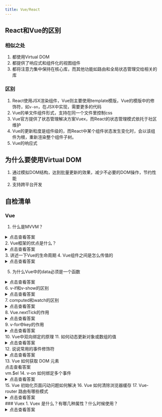 ```yaml
---
title: Vue/React
---
```


##  React和Vue的区别
### 相似之处
1. 都使用Virtual DOM
2. 都提供了响应式和组件化的视图组件
3. 都将注意力集中保持在核心库，而其他功能如路由和全局状态管理交给相关的库

### 区别
1. React使用JSX渲染组件，Vue则主要使用template模版，Vue的模版中的修饰符，如`v-on`，在JSX中实现，需要更多的代码
2. Vue的单文件组件形式，支持在同一个文件里控制css
3. Vue官方提供了状态管理解决方案Vuex，而React的状态管理模式依托于社区维护
4. Vue的更新粒度是组件级的，而React中某个组件状态发生变化时，会以该组件为根，重新渲染整个组件子树。
5. Vue的响应式

## 为什么要使用Virtual DOM

1. 通过模拟DOM结构，达到批量更新的效果，减少不必要的DOM操作，节约性能
2. 支持跨平台开发

## 自检清单

### Vue

1. 什么是MVVM？
<details>
<summary>点击查看答案</summary>

MVVM是model-view-viewmodel的缩写，是前端的一种架构模式。view层和model层通过viewmodel层进行通信。
在view层中进行dom操作导致数据发生变化时，viewmodel响应操作并将数据同步到model层；model层数据发生变化时，view层的数据也会发生相应的变化。

</details>
2. Vue框架的优点是什么？
<details>
<summary>点击查看答案</summary>

1. 响应式
2. 易于上手
3. 单文件组件
4. 支持跨平台
...

</details>
3. 讲述一下Vue的生命周期
4. Vue组件之间是怎么传值的
<details>
<summary>点击查看答案</summary>

父子组件：
1. 通过props传值
2. $emit/$on
3. 通过`provide/inject`依赖注入

兄弟组件：
1. eventbus
2. vuex

</details>

5. 为什么Vue中的data必须是一个函数
<details>
<summary>点击查看答案</summary>

并不是必须的，根组件的中的data就为对象。
只有当组件是可复用的 Vue 实例时，data必须为函数。
组件为可复用的Vuew实例时，data如果为对象，组件内对data内数据的改动会相互影响。

</details>
6. v-if和v-show的区别
<details>
<summary>点击查看答案</summary>

`v-if`根据条件决定是否渲染
`v-show`则是根据条件切换`display: none`

`v-if`有更高的切换开销，而`v-show`有更高的初始渲染开销。
因此，内容频繁切换的情况使用`v-show`，条件改变较少时使用`v-if`。

</details>
7. computed和watch的区别
<details>
<summary>点击查看答案</summary>

1. 使用场景上：`computed`是计算属性，适用于有多个依赖的情况；而`watch`则是侦听属性，负责响应某项数据的变动。
2. 使用方式上：`computed`和`watch`都可以在Vue实例中作为属性使用，除此之外，`watch`还支持命令式调用`vm.$watch`。

`vm.$watch(expOfFn, cb, option)`支持传入三个参数，最后一个参数中有两个属性：imddiate、deep。其中immediate表示将以当前expOfFn值执行一次回调函数，deep表示监听对象内部属性的变动。
`vm.$watch` return一个取消观察的函数，可以通过执行这个函数，停止触发回调。

</details>
8. Vue.nextTick的作用
<details>
<summary>点击查看答案</summary>

为了避免不必要的计算和渲染，Vue的数据是异步更新的，`Vue.nextTick`支持在DOM更新后立即获取到更新后的DOM。比如在created中，对DOM的操作需要放入`Vue.nextTick`中，没有提供callback时，`Vue.nextTick`返回一个promise对象。

原理，从事件循环的角度讲。
</details>
9. v-for中key的作用
<details>
<summary>点击查看答案</summary>

Vue组件的node diff，会通过key及其他参数来对比是否同一个节点，当新旧节点为同一个节点时，会复用旧节点以此节约性能。

</details>
10. Vue中双向绑定的原理
11. 如何动态更新对象或数组的值
<details>
<summary>点击查看答案</summary>

对象：1. 通过扩展运算符修改对象值、Object.assign 2. Vue.set
数组：1. splice、push、unshift

</details>
12. 说说常用的事件修饰符
<details>
<summary>点击查看答案</summary>
- .stop
- .prevent
- .capture
- .self
- .once
- .passive

</details>
13. Vue 如何获取 DOM 元素
<summary>点击查看答案</summary>
vm.$el
</details>
14. v-on 如何绑定多个事件
<details>
<summary>点击查看答案</summary>
逗号分割
</details>
15. Vue 初始化页面闪动问题如何解决
16. Vue 如何清除浏览器缓存
17. Vue-router 路由有哪些模式
<details>
<summary>点击查看答案</summary>
1. hash模式: window.location.hash
2. history模式: histor.pushState
</details>
### Vuex
1. Vuex 是什么？有哪几种属性？什么时候使用？
<details>
<summary>点击查看答案</summary>

`Vuex`的官网上将它描述为一种 **状态管理模式** 。它采用集中式存储管理应用的所有组件的状态。

其核心属性有：`state`、`getter`、`mutation`、`action`、`module`。

使用场景：
多个组件需要依赖或修改同一个状态时

</details>